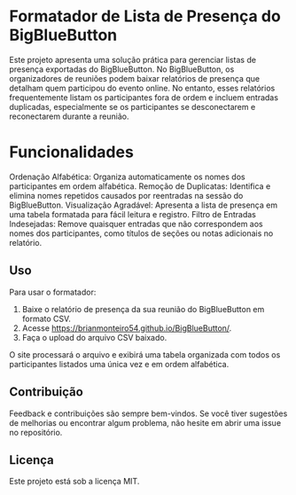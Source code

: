 # Formatador de Lista de Presença do BigBlueButton

Este projeto apresenta uma solução prática para gerenciar listas de presença exportadas do BigBlueButton. No BigBlueButton, os organizadores de reuniões podem baixar relatórios de presença que detalham quem participou do evento online. No entanto, esses relatórios frequentemente listam os participantes fora de ordem e incluem entradas duplicadas, especialmente se os participantes se desconectarem e reconectarem durante a reunião.

# Funcionalidades

Ordenação Alfabética: Organiza automaticamente os nomes dos participantes em ordem alfabética.
Remoção de Duplicatas: Identifica e elimina nomes repetidos causados por reentradas na sessão do BigBlueButton.
Visualização Agradável: Apresenta a lista de presença em uma tabela formatada para fácil leitura e registro.
Filtro de Entradas Indesejadas: Remove quaisquer entradas que não correspondem aos nomes dos participantes, como títulos de seções ou notas adicionais no relatório.

## Uso
Para usar o formatador:
1. Baixe o relatório de presença da sua reunião do BigBlueButton em formato CSV.
2. Acesse https://brianmonteiro54.github.io/BigBlueButton/.
3. Faça o upload do arquivo CSV baixado.

O site processará o arquivo e exibirá uma tabela organizada com todos os participantes listados uma única vez e em ordem alfabética.

## Contribuição
Feedback e contribuições são sempre bem-vindos. Se você tiver sugestões de melhorias ou encontrar algum problema, não hesite em abrir uma issue no repositório.

## Licença
Este projeto está sob a licença MIT.

